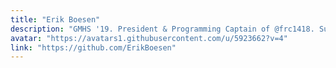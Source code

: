 ```yaml
---
title: "Erik Boesen"
description: "GMHS '19. President & Programming Captain of @frc1418. Summer Research Intern at MIT Marine Autonomy Lab."
avatar: "https://avatars1.githubusercontent.com/u/5923662?v=4"
link: "https://github.com/ErikBoesen"
---
```

